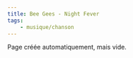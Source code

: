 ```yaml
---
title: Bee Gees - Night Fever
tags:
    - musique/chanson
---
```


Page créée automatiquement, mais vide.
